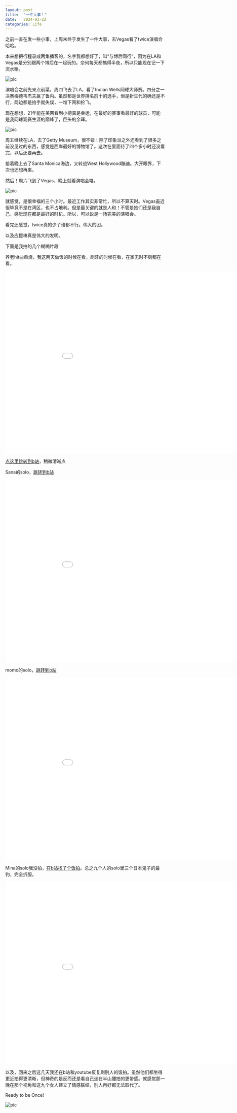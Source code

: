 ```yaml
---
layout: post
title:  "一件大事！"
date:   2024-03-22
categories: Life
---
```


之前一直在发一些小事，上周末终于发生了一件大事，去Vegas看了twice演唱会哈哈。

本来想把行程录成两集播客的，名字我都想好了，叫“与博后同行”，因为在LA和Vegas是分别跟两个博后在一起玩的。奈何每天都搞得半夜，所以只能现在记一下流水账。

![pic](/image/concert_1.png)

演唱会之前先来点前菜。周四飞去了LA，看了Indian Wells网球大师赛。四分之一决赛梅德韦杰夫赢了鲁内。虽然都是世界排名前十的选手，但是新生代的确还是不行，两边都是抬手就失误，一堆下网和抡飞。

现在想想，21年能在美网看到小德真是幸运，在最好的赛事看最好的球员，可能是我网球观赛生涯的巅峰了，巨头的余晖。

![pic](/image/concert_2.jpg)

周五继续在LA，去了Getty Museum，很不错！除了印象派之外还看到了很多之前没见过的东西，感觉是西岸最好的博物馆了。这次在里面待了四个多小时还没看完，以后还要再去。

接着晚上去了Santa Monica海边，又转战West Hollywood蹦迪。大开眼界，下次也还想再来。 

然后！周六飞到了Vegas，晚上就看演唱会咯。

![pic](/image/concert_3.jpeg)

就感觉，是很幸福的三个小时。最近工作其实非常忙，所以不算天时。Vegas虽近但毕竟不是在湾区，也不占地利。但是最关键的就是人和！不管是她们还是我自己，感觉现在都是最好的时机。所以，可以说是一场完美的演唱会。

看完还感觉，twice真的少了谁都不行。伟大的团。

以及应援棒真是伟大的发明。

下面是我拍的几个糊糊片段

养老hit曲串烧，我这两天做饭的时候在看，刷牙的时候在看，在家无时不刻都在看。

<div class="video-container">
	<iframe src="//player.bilibili.com/player.html?aid=1752169784&bvid=BV1Ux421k73D&cid=1479043767&p=1" style="width: 100vw; height: 60vw; border: none;" allowfullscreen="true"> </iframe>
</div>

<a href="https://www.bilibili.com/video/BV1Ux421k73D/?vd_source=7c82d1da330059f7e736f6faedfffc95" target="_blank" rel="noopener noreferrer">点这里跳转到b站</a>，稍微清晰点


Sana的solo，<a href="https://www.bilibili.com/video/BV1Q1421Q7c9/?vd_source=7c82d1da330059f7e736f6faedfffc95" target="_blank" rel="noopener noreferrer">跳转到b站</a> 

<div class="video-container">
	<iframe src="//player.bilibili.com/player.html?aid=1552103037&bvid=BV1Q1421Q7c9&cid=1478980323&p=1" style="width: 100vw; height: 60vw; border: none;" allowfullscreen="true"> </iframe>
</div>

momo的solo，<a href="https://www.bilibili.com/video/BV11C411b7rr/?vd_source=7c82d1da330059f7e736f6faedfffc95" target="_blank" rel="noopener noreferrer">跳转到b站</a>

<div class="video-container">
	<iframe src="//player.bilibili.com/player.html?aid=1952016819&bvid=BV11C411b7rr&cid=1478981340&p=1" style="width: 100vw; height: 60vw; border: none;" allowfullscreen="true"> </iframe>
</div>

Mina的solo我没拍，<a href="https://www.bilibili.com/video/BV1Rx4y1S7hx/?spm_id_from=333.999.0.0&vd_source=7c82d1da330059f7e736f6faedfffc95" target="_blank" rel="noopener noreferrer">在b站找了个饭拍</a>。总之九个人的solo里三个日本鬼子的最钓，完全折服。

<div class="video-container">
	<iframe src="//player.bilibili.com/player.html?aid=1001798674&bvid=BV1Rx4y1S7hx&cid=1473959675&p=1" style="width: 100vw; height: 60vw; border: none;" allowfullscreen="true"> </iframe>
</div>

以及，回来之后这几天我还在b站和youtube反复刷别人的饭拍。虽然他们都坐得更近拍得更清晰，但神奇的是反而还是看自己坐在半山腰拍的更带感。就感觉那一晚在那个视角和这九个女人建立了情感联结，别人再好都无法取代了。

Ready to be Once!

![pic](/image/concert_4.jpg)


